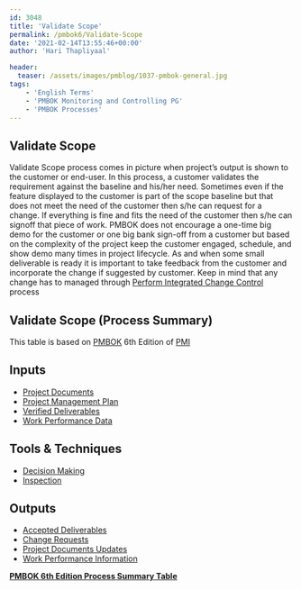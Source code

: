 ```yaml
---
id: 3048   
title: 'Validate Scope'
permalink: /pmbok6/Validate-Scope
date: '2021-02-14T13:55:46+00:00'
author: 'Hari Thapliyaal'

header:
  teaser: /assets/images/pmblog/1037-pmbok-general.jpg
tags:
    - 'English Terms'
    - 'PMBOK Monitoring and Controlling PG'
    - 'PMBOK Processes'
---
```


## Validate Scope

Validate Scope process comes in picture when project’s output is shown to the customer or end-user. In this process, a customer validates the requirement against the baseline and his/her need. Sometimes even if the feature displayed to the customer is part of the scope baseline but that does not meet the need of the customer then s/he can request for a change. If everything is fine and fits the need of the customer then s/he can signoff that piece of work. PMBOK does not encourage a one-time big demo for the customer or one big bank sign-off from a customer but based on the complexity of the project keep the customer engaged, schedule, and show demo many times in project lifecycle. As and when some small deliverable is ready it is important to take feedback from the customer and incorporate the change if suggested by customer. Keep in mind that any change has to managed through [Perform Integrated Change Control](/pmbok6/Perform-Integrated-Change-Control) process

## Validate Scope (Process Summary)

This table is based on [PMBOK](https://www.pmi.org/pmbok-guide-standards) 6th Edition of [PMI](https:/www.pmi.org)

## **Inputs**

- [Project Documents](/pmbok6/project-documents)
- [Project Management Plan](/pmbok6/project-management-plan)
- [Verified Deliverables](/pmbok6/verified-deliverables)
- [Work Performance Data](/pmbok6/work-performance-data)

## **Tools &amp; Techniques**

- [Decision Making](/pmbok6/decision-making)
- [Inspection](/pmbok6/inspection)

## **Outputs**

- [Accepted Deliverables](/pmbok6/accepted-deliverables)
- [Change Requests](/pmbok6/change-requests)
- [Project Documents Updates](/pmbok6/project-documents-updates)
- [Work Performance Information](/pmbok6/work-performance-information)

**[PMBOK 6th Edition Process Summary Table](process-groups-and-processes-in-pmbok6/)**
